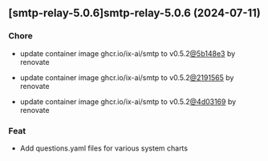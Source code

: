 

## [smtp-relay-5.0.6]smtp-relay-5.0.6 (2024-07-11)

### Chore



- update container image ghcr.io/ix-ai/smtp to v0.5.2[@5b148e3](https://github.com/5b148e3) by renovate

- update container image ghcr.io/ix-ai/smtp to v0.5.2[@2191565](https://github.com/2191565) by renovate

- update container image ghcr.io/ix-ai/smtp to v0.5.2[@4d03169](https://github.com/4d03169) by renovate

### Feat



- Add questions.yaml files for various system charts